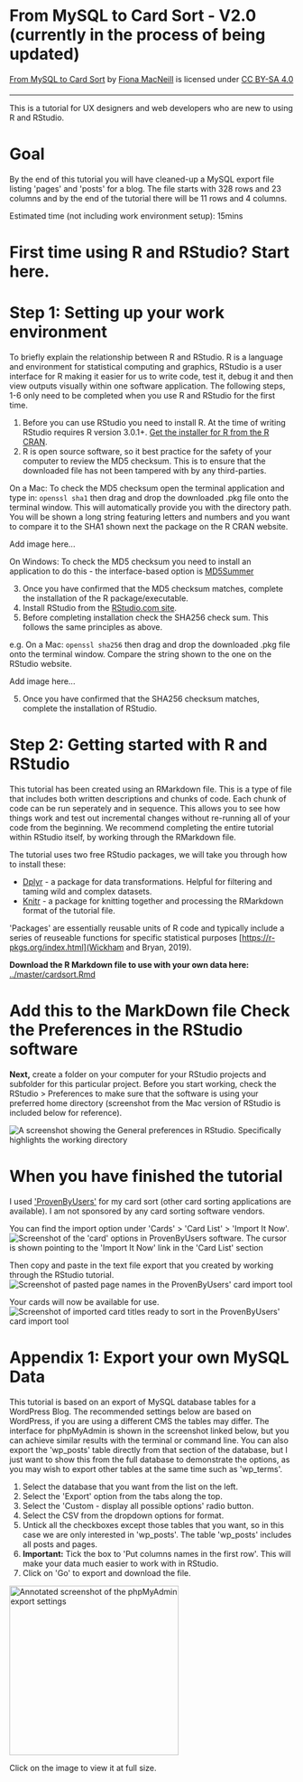 <h1>From MySQL to Card Sort - V2.0 (currently in the process of being updated)</h1>

<p xmlns:dct="http://purl.org/dc/terms/" xmlns:cc="http://creativecommons.org/ns#" class="license-text"><a rel="cc:attributionURL" property="dct:title" href="https://github.com/FionaMacNeill/card_sort">From MySQL to Card Sort</a> by <a rel="cc:attributionURL dct:creator" property="cc:attributionName" href="https://github.com/FionaMacNeill">Fiona MacNeill</a> is licensed under <a rel="license" href="https://creativecommons.org/licenses/by-sa/4.0">CC BY-SA 4.0
<br>
<img style="height:5px!important;margin-left:3px;vertical-align:text-bottom;" src="https://mirrors.creativecommons.org/presskit/icons/cc.svg?ref=chooser-v1" /><img style="height:5px!important;margin-left:3px;vertical-align:text-bottom;" src="https://mirrors.creativecommons.org/presskit/icons/by.svg?ref=chooser-v1" /><img style="height:5px!important;margin-left:3px;vertical-align:text-bottom;" src="https://mirrors.creativecommons.org/presskit/icons/sa.svg?ref=chooser-v1" /></a></p>

<hr>

This is a tutorial for UX designers and web developers who are new to using R and RStudio.

<h1>Goal</h1>
By the end of this tutorial you will have cleaned-up a MySQL export file listing 'pages' and 'posts' for a blog. The file starts with 328 rows and 23 columns and by the end of the tutorial there will be 11 rows and 4 columns.

Estimated time (not including work environment setup): 15mins

<h1>First time using R and RStudio? Start here.</h1>
<h1>Step 1: Setting up your work environment</h1> 

To briefly explain the relationship between R and RStudio. R is a language and environment for statistical computing and graphics, RStudio is a user interface for R making it easier for us to write code, test it, debug it and then view outputs visually within one software application. The following steps, 1-6 only need to be completed when you use R and RStudio for the first time.

1. Before you can use RStudio you need to install R. At the time of writing RStudio requires R version 3.0.1+. <a href="https://cran.rstudio.com/" target="_blank">Get the installer for R from the R CRAN</a>.
2. R is open source software, so it best practice for the safety of your computer to review the MD5 checksum. This is to ensure that the downloaded file has not been tampered with by any third-parties. 

On a Mac:
To check the MD5 checksum open the terminal application and type in:
<code>openssl sha1</code> then drag and drop the downloaded .pkg file onto the terminal window. This will automatically provide you with the directory path.
You will be shown a long string featuring letters and numbers and you want to compare it to the SHA1 shown next the package on the R CRAN website.

Add image here...

On Windows:
To check the MD5 checksum you need to install an application to do this - the interface-based option is [MD5Summer](http://www.md5summer.org/)

3. Once you have confirmed that the MD5 checksum matches, complete the installation of the R package/executable.
4. Install RStudio from the [RStudio.com site](https://rstudio.com/products/rstudio/download/#download).
4. Before completing installation check the SHA256 check sum. This follows the same principles as above.

e.g. On a Mac:
<code>openssl sha256</code>
then drag and drop the downloaded .pkg file onto the terminal window. Compare the string shown to the one on the RStudio website.

Add image here...

5. Once you have confirmed that the SHA256 checksum matches, complete the installation of RStudio.

<h1>Step 2: Getting started with R and RStudio</h1> 

This tutorial has been created using an RMarkdown file. This is a type of file that includes both written descriptions and chunks of code. Each chunk of code can be run seperately and in sequence. This allows you to see how things work and test out incremental changes without re-running all of your code from the beginning. We recommend completing the entire tutorial within RStudio itself, by working through the RMarkdown file.

The tutorial uses two free RStudio packages, we will take you through how to install these:
* [Dplyr](https://dplyr.tidyverse.org/) - a package for data transformations. Helpful for filtering and taming wild and complex datasets.
* [Knitr](https://yihui.org/knitr/) - a package for knitting together and processing the RMarkdown format of the tutorial file.

'Packages' are essentially reusable units of R code and typically include a series of reuseable functions for specific statistical purposes [https://r-pkgs.org/index.html](Wickham and Bryan, 2019).


**Download the R Markdown file to use with your own data here:** [../master/cardsort.Rmd](../master/cardsort.Rmd)


<h1>Add this to the MarkDown file Check the Preferences in the RStudio software</h1>

**Next,** create a folder on your computer for your RStudio projects and subfolder for this particular project. Before you start working, check the RStudio > Preferences to make sure that the software is using your preferred home directory (screenshot from the Mac version of RStudio is included below for reference).

<img src="../master/rstudioprefs.png" alt="A screenshot showing the General preferences in RStudio. Specifically highlights the working directory" />

<h1>When you have finished the tutorial</h1>

I used ['ProvenByUsers'](https://www.provenbyusers.com/) for my card sort (other card sorting applications are available). I am not sponsored by any card sorting software vendors.

You can find the import option under 'Cards' > 'Card List' > 'Import It Now'.
<img src="../master/01cardImport.png" alt="Screenshot of the 'card' options in ProvenByUsers software. The cursor is shown pointing to the 'Import It Now' link in the 'Card List' section" />

Then copy and paste in the text file export that you created by working through the RStudio tutorial.
<img src="../master/02cardImport.png" alt="Screenshot of pasted page names in the ProvenByUsers' card import tool" />

Your cards will now be available for use.
<img src="../master/03cardImport.png" alt="Screenshot of imported card titles ready to sort in the ProvenByUsers' card import tool" />

<h1>Appendix 1: Export your own MySQL Data</h1>

This tutorial is based on an export of MySQL database tables for a WordPress Blog. The recommended settings below are based on WordPress, if you are using a different CMS the tables may differ. The interface for phpMyAdmin is shown in the screenshot linked below, but you can achieve similar results with the terminal or command line. You can also export the 'wp_posts' table directly from that section of the database, but I just want to show this from the full database to demonstrate the options, as you may wish to export other tables at the same time such as 'wp_terms'.

1. Select the database that you want from the list on the left.
2. Select the 'Export' option from the tabs along the top.
3. Select the 'Custom - display all possible options' radio button.
4. Select the CSV from the dropdown options for format.
5. Untick all the checkboxes except those tables that you want, so in this case we are only interested in 'wp_posts'. The table 'wp_posts' includes all posts and pages.
6. **Important:** Tick the box to 'Put columns names in the first row'. This will make your data much easier to work with in RStudio.
7. Click on 'Go' to export and download the file.

<a href="../master/mySQLexportSettings.png"><img src="../master/mySQLexportSettings.png" width="300px" alt="Annotated screenshot of the phpMyAdmin export settings"></a>
<caption>Click on the image to view it at full size.</caption>
 
